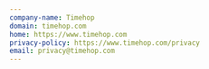 ```yaml
---
company-name: Timehop
domain: timehop.com
home: https://www.timehop.com
privacy-policy: https://www.timehop.com/privacy
email: privacy@timehop.com
---
```




